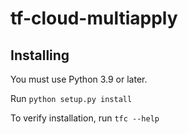 # tf-cloud-multiapply

## Installing

You must use Python 3.9 or later.

Run `python setup.py install`

To verify installation, run `tfc --help`
